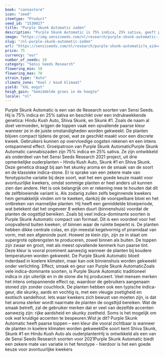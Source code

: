 ```yaml
---
book: "cannastore"
icon: "seed"
itemtype: "Product"
seed_id: "1530027"
title: "Purple Skunk Automatic zaden"
description: "Purple Skunk Automatic is 75% indica, 25% sativa, geeft paarse toppen, vooral in koelere klimaten, een extra grote opbrengst en een ontspannend effect"
image: "https://img.sensiseeds.com/nl/research/purple-skunk-automatic-image.png"
slug: "/nl-purple-skunk-automatic-zaden"
url: "https://sensiseeds.com/nl/research/purple-skunk-automatic?a_aid=cannastore"
price: 75
currency: "eur"
number_of_seeds: 10
category: "Sensi Seeds Research"
flowering_min: 50
flowering_max: 70
strain_type: "Auto"
climate_zone: "Koel / koud klimaat"
yield: "XXL oogst"
heigh_gain: "Gemiddelde groei in de hoogte"
locale: "nl"
---
```

Purple Skunk Automatic is een van de Research soorten van Sensi Seeds. Hij is 75% indica en 25% sativa en beschikt over een indrukwekkende genetica: Hindu Kush Auto, Shiva Skunk, en Skunk #1. Zoals de naam al doet vermoeden, krijgen de toppen vaak een opvallende paarse kleur wanneer ze in de juiste omstandigheden worden gekweekt. De planten blijven compact tijdens de groei, wat ze geschikt maakt voor een discrete kweek. Gebruikers kunnen op overvloedige oogsten rekenen en een intens ontspannend effect. Groeipatroon van Purple Skunk AutomaticPurple Skunk Automatic cannabiszaden zijn 75% indica en 25% sativa. Ze zijn ontwikkeld als onderdeel van het Sensi Seeds Research 2021 project, uit drie opmerkelijke ouderplanten – Hindu Kush Auto, Skunk #1 en Shiva Skunk. Deze genetica draagt bij aan het skunky aroma en de smaak van de soort en de klassieke indica-stone. Er is sprake van een zekere mate van fenotypische variatie bij deze soort, wat het een goede keuze maakt voor avontuurlijke kwekers, omdat sommige planten er heel anders uit kunnen zien dan andere. Het is ook belangrijk om er rekening mee te houden dat dit de zelfbloeiende variant is. Als zodanig zullen zelfs beginnende kwekers hem gemakkelijk vinden om te kweken, dankzij de voorspelbare bloei en het ontbreken van mannelijke planten. Hij heeft een gemiddelde bloeiperiode, wat betekent dat het ongeveer 8 weken duurt (binnenshuis) voordat de planten de oogsttijd bereiken. Zoals bij veel indica-dominante soorten is Purple Skunk Automatic compact van formaat. Dit is een voordeel voor het onopvallend buiten kweken, of binnen waar de ruimte beperkt is. De planten hebben dikke centrale colas, en zijn meestal kegelvormig of piramidaal van vorm, met een afgeronde punt. Hoewel ze klein zijn, zijn ze in staat om supergrote opbrengsten te produceren, zowel binnen als buiten. De toppen zijn zwaar en groot, met als meest opvallende kenmerk hun paarse tint. Deze kleur is vooral prominent aanwezig wanneer de planten bij koudere temperaturen worden gekweekt. De Purple Skunk Automatic bloeit inderdaad in koelere klimaten, maar kan ook binnenshuis worden gekweekt onder verlichting. Effect, smaak en geur van Purple Skunk AutomaticZoals vele indica-dominante soorten, is Purple Skunk Automatic traditioneel indica in zijn uiterlijk en in de stone die hij produceert. Veel mensen merken het intens ontspannende effect op, waardoor de gebruikers aangenaam stoned zijn zonder couchlock. De planten hebben ook een typische indica-geur, die skunky, aards en vochtig is, met een vleugje zoetigheid en exotisch sandelhout. Iets waar kwekers zich bewust van moeten zijn, is dat het aroma sterker wordt naarmate de planten de oogsttijd bereiken. Wat de smaak betreft, zal de gebruiker merken dat er veel van dezelfde accenten aanwezig zijn: rijke aardsheid en skunky zoetheid. Soms is het mogelijk om ook wat kruidige accenten te bespeuren.Wist je dit? Purple Skunk Automatic heeft paarse toppen – een kleur die vooral zichtbaar is wanneer de planten in koelere klimaten worden gekweektDe soort kent Shiva Skunk, Skunk #1 en Hindu Kush Auto als ouderplantenHij is ontwikkeld als een van de Sensi Seeds Research soorten voor 2021Purple Skunk Automatic biedt een zekere mate van variatie in het fenotype - hierdoor is het een goede keuze voor avontuurlijke kwekers

